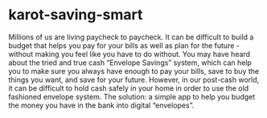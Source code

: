# karot-saving-smart
Millions of us are living paycheck to paycheck. It can be difficult to build a budget that helps you pay for your bills as well as plan for the future - without making you feel like you have to do without. You may have heard about the tried and true cash “Envelope Savings” system, which can help you to make sure you always have enough to pay your bills, save to buy the things you want, and save for your future. However, in our post-cash world, it can be difficult to hold cash safely in your home in order to use the old fashioned envelope system. The solution: a simple app to help you budget the money you have in the bank into digital “envelopes”.

